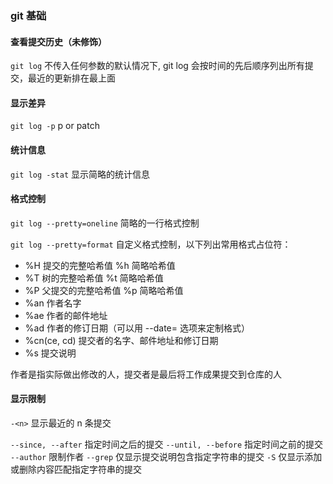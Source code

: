 ### git 基础

#### 查看提交历史（未修饰）

`git log`
不传入任何参数的默认情况下, git log 会按时间的先后顺序列出所有提交，最近的更新排在最上面

#### 显示差异

`git log -p`
p or patch

#### 统计信息

`git log -stat` 
显示简略的统计信息

#### 格式控制

`git log --pretty=oneline` 
简略的一行格式控制

`git log --pretty=format`
自定义格式控制，以下列出常用格式占位符：

- %H 提交的完整哈希值 %h 简略哈希值
- %T 树的完整哈希值 %t 简略哈希值
- %P 父提交的完整哈希值  %p 简略哈希值
- %an 作者名字
- %ae 作者的邮件地址
- %ad 作者的修订日期（可以用 --date= 选项来定制格式）
- %cn(ce, cd) 提交者的名字、邮件地址和修订日期
- %s 提交说明

作者是指实际做出修改的人，提交者是最后将工作成果提交到仓库的人

#### 显示限制

`-<n>`
显示最近的 n 条提交

`--since, --after` 指定时间之后的提交
`--until, --before` 指定时间之前的提交
`--author` 限制作者
`--grep` 仅显示提交说明包含指定字符串的提交
`-S` 仅显示添加或删除内容匹配指定字符串的提交